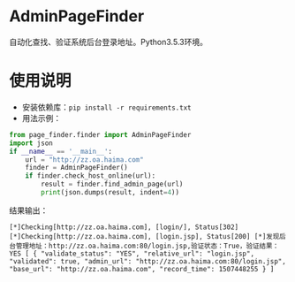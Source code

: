 # AdminPageFinder
自动化查找、验证系统后台登录地址。Python3.5.3环境。

# 使用说明
* 安装依赖库：`pip install -r requirements.txt`
* 用法示例：
```python
from page_finder.finder import AdminPageFinder
import json
if __name__ == '__main__':
    url = "http://zz.oa.haima.com"
    finder = AdminPageFinder()
    if finder.check_host_online(url):
        result = finder.find_admin_page(url)
        print(json.dumps(result, indent=4))
```

结果输出：

`
[*]Checking[http://zz.oa.haima.com], [login/], Status[302]
[*]Checking[http://zz.oa.haima.com], [login.jsp], Status[200]
[*]发现后台管理地址：http://zz.oa.haima.com:80/login.jsp,验证状态：True，验证结果：YES
[
    {
        "validate_status": "YES",
        "relative_url": "login.jsp",
        "validated": true,
        "admin_url": "http://zz.oa.haima.com:80/login.jsp",
        "base_url": "http://zz.oa.haima.com",
        "record_time": 1507448255
    }
]
`

